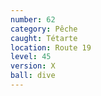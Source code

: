 ```yaml
---
number: 62
category: Pêche
caught: Tétarte
location: Route 19
level: 45
version: X
ball: dive
---
```

